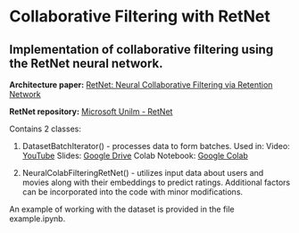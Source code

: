 # Collaborative Filtering with RetNet

## Implementation of collaborative filtering using the RetNet neural network.

**Architecture paper:** [RetNet: Neural Collaborative Filtering via Retention Network](https://arxiv.org/abs/2307.08621)

**RetNet repository:** [Microsoft Unilm - RetNet](https://github.com/microsoft/unilm/tree/master/retnet)

Contains 2 classes:
1. DatasetBatchIterator() - processes data to form batches.
   Used in:
   Video: [YouTube](https://www.youtube.com/watch?v=dN8U0GNKCcc)
   Slides: [Google Drive](https://drive.google.com/file/d/19oaf9RaS9QqNLgyxvYTqgHoiRTIcMFf4/view)
   Colab Notebook: [Google Colab](https://colab.research.google.com/drive/1cVp1LfjCXtXmRYmOnnb3pD9STUH0tlzl?usp=sharing#scrollTo=Y3d9kwzvvhmp)

2. NeuralColabFilteringRetNet() - utilizes input data about users and movies along with their embeddings to predict ratings.
   Additional factors can be incorporated into the code with minor modifications.

An example of working with the dataset is provided in the file example.ipynb.
